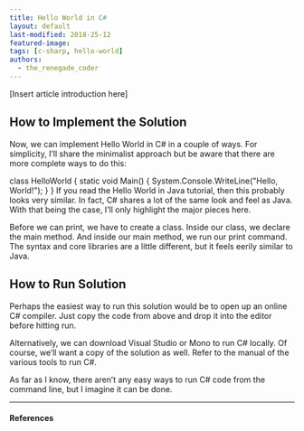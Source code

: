 ```yaml
---
title: Hello World in C#
layout: default
last-modified: 2018-25-12
featured-image:
tags: [c-sharp, hello-world]
authors:
  - the_renegade_coder
---
```


[Insert article introduction here]

## How to Implement the Solution

Now, we can implement Hello World in C# in a couple of ways. For simplicity, I’ll share the minimalist approach but be aware that there are more complete ways to do this:

class HelloWorld {
  static void Main() {
    System.Console.WriteLine("Hello, World!");
  }
}
If you read the Hello World in Java tutorial, then this probably looks very similar. In fact, C# shares a lot of the same look and feel as Java. With that being the case, I’ll only highlight the major pieces here.

Before we can print, we have to create a class. Inside our class, we declare the main method. And inside our main method, we run our print command. The syntax and core libraries are a little different, but it feels eerily similar to Java.

## How to Run Solution

Perhaps the easiest way to run this solution would be to open up an online C# compiler. Just copy the code from above and drop it into the editor before hitting run.

Alternatively, we can download Visual Studio or Mono to run C# locally. Of course, we’ll want a copy of the solution as well. Refer to the manual of the various tools to run C#.

As far as I know, there aren’t any easy ways to run C# code from the command line, but I imagine it can be done.

---

#### References

[^1]: [some IEEE reference]
